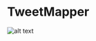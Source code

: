# TweetMapper

![alt text]([https://github.com/[username]/[reponame]/blob/[branch]/image.jpg](https://github.com/encrebidle/TweetMapper/blob/master/tweetmapper.PNG)https://github.com/encrebidle/TweetMapper/blob/master/tweetmapper.PNG?raw=true)
